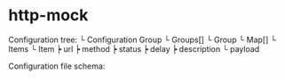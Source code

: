 ﻿# http-mock

Configuration tree:
 └ Configuration Group 
    └ Groups[]
      └ Group
        └ Map[]
          └ Items
             └ Item
               ┝ url
               ┝ method
               ┝ status
               ┝ delay
               ┝ description
               └ payload

Configuration file schema: